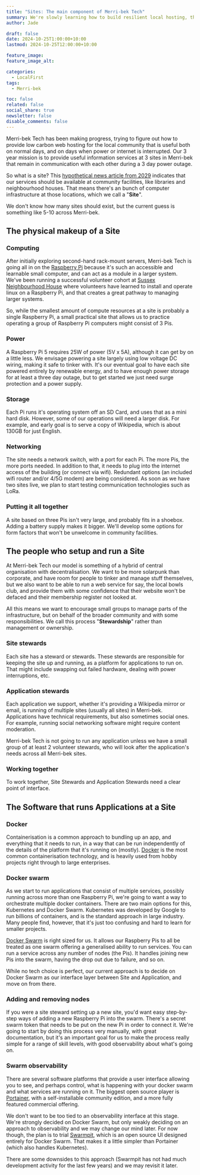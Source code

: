 ```yaml
---
title: "Sites: The main component of Merri-bek Tech"
summary: We're slowly learning how to build resilient local hosting, through collaboration across a range of backgrounds. Deciding on docker swarm as a key layer of the setup helps create a clear bridge between Sites and Applications, and is part of us firming up the idea of what a Site is.
author: Jade

draft: false
date: 2024-10-25T1:00:00+10:00
lastmod: 2024-10-25T12:00:00+10:00

feature_image:
feature_image_alt:

categories:
  - LocalFirst
tags:
  - Merri-bek

toc: false
related: false
social_share: true
newsletter: false
disable_comments: false
---
```


Merri-bek Tech has been making progress, trying to figure out how to provide low carbon web hosting for the local community that is useful both on normal days, and on days when power or internet is interrupted. Our 3 year mission is to provide useful information services at 3 sites in Merri-bek that remain in communication with each other during a 3 day power outage.

So what is a site? This [hypothetical news article from 2029](/posts/merri-bek-tech-in-2029) indicates that our services should be available at community facilities, like libraries and neighbourhood houses. That means there's an bunch of computer infrastructure at those locations, which we call a "**Site**".

We don't know how many sites should exist, but the current guess is something like 5-10 across Merri-bek.

## The physical makeup of a Site

### Computing

After initially exploring second-hand rack-mount servers, Merri-bek Tech is going all in on the [Raspberry Pi](/posts/merri-bek-tech-in-2029) because it's such an accessible and learnable small computer, and can act as a module in a larger system. We've been running a successful volunteer cohort at [Sussex Neighbourhood House](https://sussexnh.org.au/) where volunteers have learned to install and operate linux on a Raspberry Pi, and that creates a great pathway to managing larger systems.

So, while the smallest amount of compute resources at a site is probably a single Raspberry Pi, a small practical site that allows us to practice operating a group of Raspberry Pi computers might consist of 3 Pis.

### Power

A Raspberry Pi 5 requires 25W of power (5V x 5A), although it can get by on a little less. We envisage powering a site largely using low voltage DC wiring, making it safe to tinker with. It's our eventual goal to have each site powered entirely by renewable energy, and to have enough power storage for at least a three day outage, but to get started we just need surge protection and a power supply.

### Storage

Each Pi runs it's operating system off an SD Card, and uses that as a mini hard disk. However, some of our operations will need a larger disk. For example, and early goal is to serve a copy of Wikipedia, which is about 130GB for just English.

### Networking

The site needs a network switch, with a port for each Pi. The more Pis, the more ports needed. In addition to that, it needs to plug into the internet access of the building (or connect via wifi). Redundant options (an included wifi router and/or 4/5G modem) are being considered. As soon as we have two sites live, we plan to start testing communication technologies such as LoRa.

### Putting it all together

A site based on three Pis isn't very large, and probably fits in a shoebox. Adding a battery supply makes it bigger. We'll develop some options for form factors that won't be unwelcome in community facilities.

## The people who setup and run a Site

At Merri-bek Tech our model is something of a hybrid of central organisation with decentralisation. We want to be more solarpunk than corporate, and have room for people to tinker and manage stuff themselves, but we also want to be able to run a web service for say, the local bowls club, and provide them with some confidence that their website won't be defaced and their membership register not looked at.

All this means we want to encourage small groups to manage parts of the infrastructure, but on behalf of the broader community and with some responsibilities. We call this process "**Stewardship**" rather than management or ownership.

### Site stewards

Each site has a steward or stewards. These stewards are responsible for keeping the site up and running, as a platform for applications to run on. That might include swapping out failed hardware, dealing with power interruptions, etc.

### Application stewards

Each application we support, whether it's providing a Wikipedia mirror or email, is running of multiple sites (usually all sites) in Merri-bek. Applications have technical requirements, but also sometimes social ones. For example, running social networking software might require content moderation.

Merri-bek Tech is not going to run any application unless we have a small group of at least 2 volunteer stewards, who will look after the application's needs across all Merri-bek sites.

### Working together

To work together, Site Stewards and Application Stewards need a clear point of interface.

## The Software that runs Applications at a Site

### Docker

Containerisation is a common approach to bundling up an app, and everything that it needs to run, in a way that can be run independently of the details of the platform that it's running on (mostly). [Docker](https://www.docker.com/) is the most common containerisation technology, and is heavily used from hobby projects right through to large enterprises.

### Docker swarm

As we start to run applications that consist of multiple services, possibly running across more than one Raspberry Pi, we're going to want a way to orchestrate multiple docker containers. There are two main options for this, Kubernetes and Docker Swarm. Kubernetes was developed by Google to run billions of containers, and is the standard approach in large industry. Many people find, however, that it's just too confusing and hard to learn for smaller projects.

[Docker Swarm](https://docs.docker.com/engine/swarm/) is right sized for us. It allows our Raspberry Pis to all be treated as one swarm offering a generalised ability to run services. You can run a service across any number of nodes (the Pis). It handles joining new Pis into the swarm, having the drop out due to failure, and so on.

While no tech choice is perfect, our current approach is to decide on Docker Swarm as our interface layer between Site and Application, and move on from there.

### Adding and removing nodes

If you were a site steward setting up a new site, you'd want easy step-by-step ways of adding a new Raspberry Pi into the swarm. There's a secret swarm token that needs to be put on the new Pi in order to connect it. We're going to start by doing this process very manually, with great documentation, but it's an important goal for us to make the process really simple for a range of skill levels, with good observability about what's going on.

### Swarm observability

There are several software platforms that provide a user interface allowing you to see, and perhaps control, what is happening with your docker swarm and what services are running on it. The biggest open source player is [Portainer](https://www.portainer.io/), with a self-installable community edition, and a more fully featured commercial offering.

We don't want to be too tied to an observability interface at this stage. We're strongly decided on Docker Swarm, but only weakly deciding on an approach to observability and we may change our mind later. For now though, the plan is to trial [Swarmpit](https://swarmpit.io/), which is an open source UI designed entirely for Docker Swarm. That makes it a little simpler than Portainer (which also handles Kubernetes).

There are some downsides to this approach (Swarmpit has not had much development activity for the last few years) and we may revisit it later.